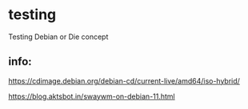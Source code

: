 # testing
Testing Debian or Die concept


## info:

https://cdimage.debian.org/debian-cd/current-live/amd64/iso-hybrid/

https://blog.aktsbot.in/swaywm-on-debian-11.html
